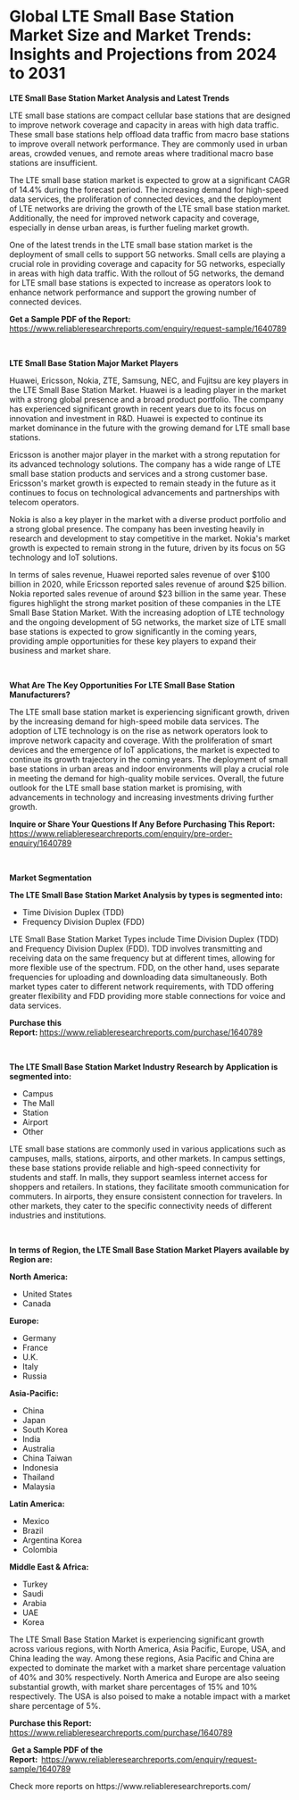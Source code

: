 <p><h1>Global LTE Small Base Station Market Size and Market Trends: Insights and Projections from 2024 to 2031</h1></p><p><strong>LTE Small Base Station Market Analysis and Latest Trends</strong></p>
<p><p>LTE small base stations are compact cellular base stations that are designed to improve network coverage and capacity in areas with high data traffic. These small base stations help offload data traffic from macro base stations to improve overall network performance. They are commonly used in urban areas, crowded venues, and remote areas where traditional macro base stations are insufficient.</p><p>The LTE small base station market is expected to grow at a significant CAGR of 14.4% during the forecast period. The increasing demand for high-speed data services, the proliferation of connected devices, and the deployment of LTE networks are driving the growth of the LTE small base station market. Additionally, the need for improved network capacity and coverage, especially in dense urban areas, is further fueling market growth.</p><p>One of the latest trends in the LTE small base station market is the deployment of small cells to support 5G networks. Small cells are playing a crucial role in providing coverage and capacity for 5G networks, especially in areas with high data traffic. With the rollout of 5G networks, the demand for LTE small base stations is expected to increase as operators look to enhance network performance and support the growing number of connected devices.</p></p>
<p><strong>Get a Sample PDF of the Report:&nbsp;</strong> <a href="https://www.reliableresearchreports.com/enquiry/request-sample/1640789">https://www.reliableresearchreports.com/enquiry/request-sample/1640789</a></p>
<p>&nbsp;</p>
<p><strong>LTE Small Base Station Major Market Players</strong></p>
<p><p>Huawei, Ericsson, Nokia, ZTE, Samsung, NEC, and Fujitsu are key players in the LTE Small Base Station Market. Huawei is a leading player in the market with a strong global presence and a broad product portfolio. The company has experienced significant growth in recent years due to its focus on innovation and investment in R&D. Huawei is expected to continue its market dominance in the future with the growing demand for LTE small base stations.</p><p>Ericsson is another major player in the market with a strong reputation for its advanced technology solutions. The company has a wide range of LTE small base station products and services and a strong customer base. Ericsson's market growth is expected to remain steady in the future as it continues to focus on technological advancements and partnerships with telecom operators.</p><p>Nokia is also a key player in the market with a diverse product portfolio and a strong global presence. The company has been investing heavily in research and development to stay competitive in the market. Nokia's market growth is expected to remain strong in the future, driven by its focus on 5G technology and IoT solutions.</p><p>In terms of sales revenue, Huawei reported sales revenue of over $100 billion in 2020, while Ericsson reported sales revenue of around $25 billion. Nokia reported sales revenue of around $23 billion in the same year. These figures highlight the strong market position of these companies in the LTE Small Base Station Market. With the increasing adoption of LTE technology and the ongoing development of 5G networks, the market size of LTE small base stations is expected to grow significantly in the coming years, providing ample opportunities for these key players to expand their business and market share.</p></p>
<p>&nbsp;</p>
<p><strong>What Are The Key Opportunities For LTE Small Base Station Manufacturers?</strong></p>
<p><p>The LTE small base station market is experiencing significant growth, driven by the increasing demand for high-speed mobile data services. The adoption of LTE technology is on the rise as network operators look to improve network capacity and coverage. With the proliferation of smart devices and the emergence of IoT applications, the market is expected to continue its growth trajectory in the coming years. The deployment of small base stations in urban areas and indoor environments will play a crucial role in meeting the demand for high-quality mobile services. Overall, the future outlook for the LTE small base station market is promising, with advancements in technology and increasing investments driving further growth.</p></p>
<p><strong>Inquire or Share Your Questions If Any Before Purchasing This Report:</strong> <a href="https://www.reliableresearchreports.com/enquiry/pre-order-enquiry/1640789">https://www.reliableresearchreports.com/enquiry/pre-order-enquiry/1640789</a></p>
<p>&nbsp;</p>
<p><strong>Market Segmentation</strong></p>
<p><strong>The LTE Small Base Station Market Analysis by types is segmented into:</strong></p>
<p><ul><li>Time Division Duplex (TDD)</li><li>Frequency Division Duplex (FDD)</li></ul></p>
<p><p>LTE Small Base Station Market Types include Time Division Duplex (TDD) and Frequency Division Duplex (FDD). TDD involves transmitting and receiving data on the same frequency but at different times, allowing for more flexible use of the spectrum. FDD, on the other hand, uses separate frequencies for uploading and downloading data simultaneously. Both market types cater to different network requirements, with TDD offering greater flexibility and FDD providing more stable connections for voice and data services.</p></p>
<p><strong>Purchase this Report:&nbsp;</strong><a href="https://www.reliableresearchreports.com/purchase/1640789">https://www.reliableresearchreports.com/purchase/1640789</a></p>
<p>&nbsp;</p>
<p><strong>The LTE Small Base Station Market Industry Research by Application is segmented into:</strong></p>
<p><ul><li>Campus</li><li>The Mall</li><li>Station</li><li>Airport</li><li>Other</li></ul></p>
<p><p>LTE small base stations are commonly used in various applications such as campuses, malls, stations, airports, and other markets. In campus settings, these base stations provide reliable and high-speed connectivity for students and staff. In malls, they support seamless internet access for shoppers and retailers. In stations, they facilitate smooth communication for commuters. In airports, they ensure consistent connection for travelers. In other markets, they cater to the specific connectivity needs of different industries and institutions.</p></p>
<p>&nbsp;</p>
<p><strong>In terms of Region, the LTE Small Base Station Market Players available by Region are:</strong></p>
<p>
    <p> <strong> North America: </strong>
        <ul>
            <li>United States</li>
            <li>Canada</li>
        </ul>
        </p> 
    <p> <strong> Europe: </strong>
        <ul>
            <li>Germany</li>
            <li>France</li>
            <li>U.K.</li>
            <li>Italy</li>
            <li>Russia</li>
        </ul>
        </p> 
    <p> <strong> Asia-Pacific: </strong>
        <ul>
            <li>China</li>
            <li>Japan</li>
            <li>South Korea</li>
            <li>India</li>
            <li>Australia</li>
            <li>China Taiwan</li>
            <li>Indonesia</li>
            <li>Thailand</li>
            <li>Malaysia</li>
        </ul>
        </p> 
    <p> <strong> Latin America: </strong>
        <ul>
            <li>Mexico</li>
            <li>Brazil</li>
            <li>Argentina Korea</li>
            <li>Colombia</li>
        </ul>
        </p> 
    <p> <strong> Middle East & Africa: </strong>
        <ul>
            <li>Turkey</li>
            <li>Saudi</li>
            <li>Arabia</li>
            <li>UAE</li>
            <li>Korea</li>
        </ul>
    </p>
    </p>
<p><p>The LTE Small Base Station Market is experiencing significant growth across various regions, with North America, Asia Pacific, Europe, USA, and China leading the way. Among these regions, Asia Pacific and China are expected to dominate the market with a market share percentage valuation of 40% and 30% respectively. North America and Europe are also seeing substantial growth, with market share percentages of 15% and 10% respectively. The USA is also poised to make a notable impact with a market share percentage of 5%.</p></p>
<p><strong>Purchase this Report: </strong><a href="https://www.reliableresearchreports.com/purchase/1640789">https://www.reliableresearchreports.com/purchase/1640789</a></p>
<p>&nbsp;<strong>Get a Sample PDF of the Report:&nbsp;&nbsp;</strong><a href="https://www.reliableresearchreports.com/enquiry/request-sample/1640789">https://www.reliableresearchreports.com/enquiry/request-sample/1640789</a></p>
<p><strong></strong></p>
<p>Check more reports on https://www.reliableresearchreports.com/</p>